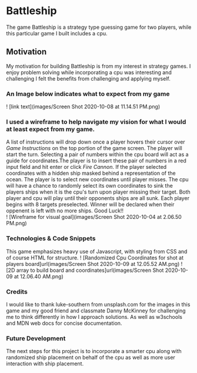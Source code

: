 # Battleship

The game Battleship is a strategy type guessing game for two players, while this particular game I built includes a cpu.

## Motivation

My motivation for building Battleship is from my interest in strategy games. I enjoy problem solving while incorporating a cpu was interesting and challenging I felt the benefits from challenging and applying myself.

### An Image below indicates what to expect from my game

! [link text](images/Screen Shot 2020-10-08 at 11.14.51 PM.png)

### I used a wireframe to help navigate my vision for what I would at least expect from my game.

A list of instructions will drop down once a player hovers their cursor over _Game Instructions_ on the top portion of the game screen. The player will start the turn. Selecting a pair of numbers within the cpu board will act as a guide for coordinates.The player is to insert these pair of numbers in a red input field and hit enter or click _Fire Cannon_. If the player selected coordinates with a hidden ship masked behind a representation of the ocean. The player is to select new coordinates until player misses. The cpu will have a chance to randomly select its own coordinates to sink the players ships when it is the cpu's turn upon player missing their target. Both player and cpu will play until their opponents ships are all sunk. Each player begins with 8 targets preselected. Winner will be declared when their oppenent is left with no more ships. Good Luck!!  
! [Wireframe for visual goal](images/Screen Shot 2020-10-04 at 2.06.50 PM.png)

### Technologies & Code Snippets

This game emphasizes heavy use of Javascript, with styling from CSS and of course HTML for structure.
! [Randomized Cpu Coordinates for shot at players board]url(images/Screen Shot 2020-10-09 at 12.05.52 AM.png)
! [2D array to build board and coordinates]url(images/Screen Shot 2020-10-09 at 12.06.40 AM.png)

### Credits

I would like to thank luke-southern from unsplash.com for the images in this game and my good friend and classmate Danny McKinney for challenging me to think differently in how I approach solutions. As well as w3schools and MDN web docs for concise documentation.

### Future Development

The next steps for this project is to incorporate a smarter cpu along with randomized ship placement on behalf of the cpu as well as more user interaction with ship placement.
